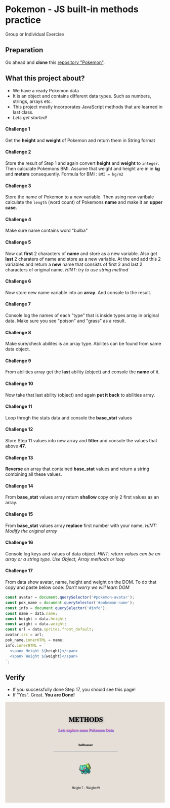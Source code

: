 # Pokemon - JS built-in methods practice

Group or Individual Exercise

## Preparation

Go ahead and **clone** this [repository "Pokemon"](https://github.com/SkyZone-LLC/pokemon).

## What this project about?

- We have a ready Pokemon data
- It is an object and contains different data types. Such as numbers, strings, arrays etc.
- This project mostly incorporates JavaScript methods that are learned in last class.
- _Lets get started!_

#### Challenge 1

Get the **height** and **weight** of Pokemon and return them in String format

#### Challenge 2

Store the result of Step 1 and again convert **height** and **weight** to `integer`.
Then calculate Pokemons BMI. Assume that weight and height are in in **kg** and **meters** consequently.
Formula for BMI : `BMI = kg/m2`

#### Challenge 3

Store the name of Pokemon to a new variable. Then using new varibale calculate the `length` (word count) of Pokemons **name** and make it an **upper case**.

#### Challenge 4

Make sure name contains word "bulba"

#### Challenge 5

Now cut **first** 2 characters of **name** and store as a new variable. Also get **last** 2 charaters of name and store as a new variable. At the end add this 2 variables and return a **new** name that consists of first 2 and last 2 characters of original name.
_HINT: try to use string method_

#### Challenge 6

Now store new name variable into an **array**. And console to the result.

#### Challenge 7

Console log the names of each "type" that is inside types array in original data. Make sure you see "poison" and "grass" as a result.

#### Challenge 8

Make sure/check abilites is an array type. Abilites can be found from same data object.

#### Challenge 9

From abilities array get the **last** ability (object) and console the **name** of it.

#### Challenge 10

Now take that last ability (object) and again **put it back** to abilities array.

#### Challenge 11

Loop throgh the stats data and console the **base_stat** values

#### Challenge 12

Store Step 11 values into new array and **filter** and console the values that above **47**.

#### Challenge 13

**Reverse** an array that contained **base_stat** values and return a string combining all these values.

#### Challenge 14

From **base_stat** values array return **shallow** copy only 2 first values as an array.

#### Challenge 15

From **base_stat** values array **replace** first number with your name. _HINT: Modify the original array_

#### Challenge 16

Console log keys and values of data object.
_HINT: return values can be an array or a string type. Use Object, Array methods or loop_

#### Challenge 17

From data show avatar, name, height and weight on the DOM.
To do that copy and paste below code:
_Don't worry we will learn DOM_

```javascript
const avatar = document.querySelector('#pokemon-avatar');
const pok_name = document.querySelector('#pokemon-name');
const info = document.querySelector('#info');
const name = data.name;
const height = data.height;
const weight = data.weight;
const url = data.sprites.front_default;
avatar.src = url;
pok_name.innerHTML = name;
info.innerHTML = `
  <span> Height ${height}</span> -
  <span> Weight ${weight}</span>
`;
```

## Verify

- If you successfully done Step 17, you should see this page!
- If "Yes". Great. **You are Done!**

![final](./images/final-pokemon.png)
